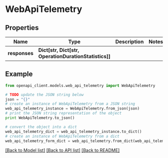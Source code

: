 # WebApiTelemetry


## Properties
Name | Type | Description | Notes
------------ | ------------- | ------------- | -------------
**responses** | **Dict[str, Dict[str, OperationDurationStatistics]]** |  | 

## Example

```python
from openapi_client.models.web_api_telemetry import WebApiTelemetry

# TODO update the JSON string below
json = "{}"
# create an instance of WebApiTelemetry from a JSON string
web_api_telemetry_instance = WebApiTelemetry.from_json(json)
# print the JSON string representation of the object
print WebApiTelemetry.to_json()

# convert the object into a dict
web_api_telemetry_dict = web_api_telemetry_instance.to_dict()
# create an instance of WebApiTelemetry from a dict
web_api_telemetry_form_dict = web_api_telemetry.from_dict(web_api_telemetry_dict)
```
[[Back to Model list]](../README.md#documentation-for-models) [[Back to API list]](../README.md#documentation-for-api-endpoints) [[Back to README]](../README.md)


